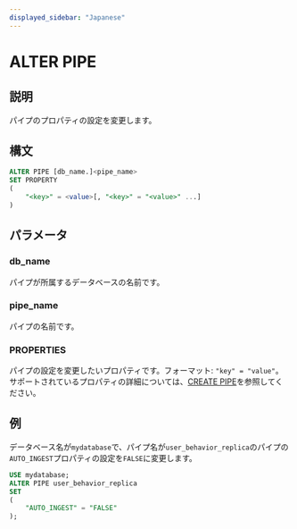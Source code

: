 ```yaml
---
displayed_sidebar: "Japanese"
---
```


# ALTER PIPE

## 説明

パイプのプロパティの設定を変更します。

## 構文

```SQL
ALTER PIPE [db_name.]<pipe_name> 
SET PROPERTY
(
    "<key>" = <value>[, "<key>" = "<value>" ...]
) 
```

## パラメータ

### db_name

パイプが所属するデータベースの名前です。

### pipe_name

パイプの名前です。

### PROPERTIES

パイプの設定を変更したいプロパティです。フォーマット: `"key" = "value"`。サポートされているプロパティの詳細については、[CREATE PIPE](../../../sql-reference/sql-statements/data-manipulation/CREATE_PIPE.md)を参照してください。

## 例

データベース名が`mydatabase`で、パイプ名が`user_behavior_replica`のパイプの`AUTO_INGEST`プロパティの設定を`FALSE`に変更します。

```SQL
USE mydatabase;
ALTER PIPE user_behavior_replica
SET
(
    "AUTO_INGEST" = "FALSE"
);
```

